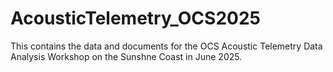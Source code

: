# AcousticTelemetry_OCS2025

This contains the data and documents for the OCS Acoustic Telemetry Data Analysis Workshop on the Sunshne Coast in June 2025.
